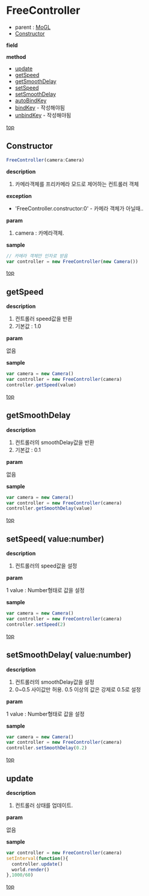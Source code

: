 # FreeController
* parent : [MoGL](MoGL.md)
* [Constructor](#constructor)

**field**

**method**

* [update](#update)
* [getSpeed](#getspeed)
* [getSmoothDelay](#getsmoothdelay)
* [setSpeed](#setspeed)
* [setSmoothDelay](#setsmoothdelay)
* [autoBindKey](#autoBindKey)
* [bindKey](#bindKey) - 작성해야됨
* [unbindKey](#unbindKey) - 작성해야됨



[top](#)
## Constructor
```javascript
FreeController(camera:Camera)
```

**description**

1. 카메라객체를 프리카메라 모드로 제어하는 컨트롤러 객체

**exception**

* 'FreeController.constructor:0' - 카메라 객체가 아닐때..

**param**

1. camera : 카메라객체.

**sample**

```javascript
// 카메라 객체만 인자로 받음
var controller = new FreeController(new Camera())
```
[top](#)
## getSpeed

**description**

1. 컨트롤러 speed값을 반환
2. 기본값 : 1.0

**param**

없음

**sample**

```javascript
var camera = new Camera()
var controller = new FreeController(camera)
controller.getSpeed(value)
```
[top](#)
## getSmoothDelay

**description**

1. 컨트롤러의 smoothDelay값을 반환
2. 기본값 : 0.1

**param**

없음

**sample**

```javascript
var camera = new Camera()
var controller = new FreeController(camera)
controller.getSmoothDelay(value)
```

[top](#)
## setSpeed( value:number)

**description**

1. 컨트롤러의 speed값을 설정

**param**

1 value : Number형태로 값을 설정

**sample**

```javascript
var camera = new Camera()
var controller = new FreeController(camera)
controller.setSpeed(2)
```
[top](#)
## setSmoothDelay( value:number)

**description**

1. 컨트롤러의 smoothDelay값을 설정
2. 0~0.5 사이값만 허용. 0.5 이상의 값은 강제로 0.5로 설정

**param**

1 value : Number형태로 값을 설정

**sample**

```javascript
var camera = new Camera()
var controller = new FreeController(camera)
controller.setSmoothDelay(0.2)
```

[top](#)
## update

**description**

1. 컨트롤러 상태를 업데이트.

**param**

없음

**sample**

```javascript
var controller = new FreeController(camera)
setInterval(function(){
  controller.update()
  world.render()
},1000/60)
```

[top](#)
